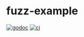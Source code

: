 # fuzz-example

[![godoc](https://pkg.go.dev/badge/github.com/willabides/fuzz-example.svg)](https://pkg.go.dev/github.com/willabides/fuzz-example)
[![ci](https://github.com/WillAbides/fuzz-example/workflows/ci/badge.svg?branch=main&event=push)](https://github.com/WillAbides/fuzz-example/actions?query=workflow%3Aci+branch%3Amain+event%3Apush)
